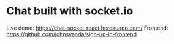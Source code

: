 # Chat built with socket.io
Live demo: https://chat-socket-react.herokuapp.com/
Frontend: https://github.com/johnsvanda/sign-up-in-frontend
